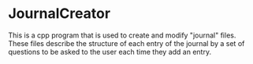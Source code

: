 # JournalCreator
This is a cpp program that is used to create and modify "journal" files.  These files describe the structure of each entry of the journal by a set of questions to be 
asked to the user each time they add an entry.
